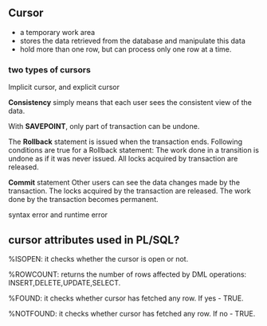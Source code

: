 ## Cursor 

* a temporary work area
* stores the data retrieved from the database and manipulate this data
* hold more than one row, but can process only one row at a time.


### two types of cursors

Implicit cursor, and
explicit cursor

**Consistency** simply means that each user sees the consistent view of the data.

With **SAVEPOINT**, only part of transaction can be undone.

The **Rollback** statement is issued when the transaction ends. Following conditions are true for a Rollback statement:
The work done in a transition is undone as if it was never issued.
All locks acquired by transaction are released.

**Commit** statement
Other users can see the data changes made by the transaction.
The locks acquired by the transaction are released.
The work done by the transaction becomes permanent.

syntax error and runtime error

## cursor attributes used in PL/SQL?

%ISOPEN: it checks whether the cursor is open or not.

%ROWCOUNT: returns the number of rows affected by DML operations: INSERT,DELETE,UPDATE,SELECT.

%FOUND: it checks whether cursor has fetched any row. If yes - TRUE.

%NOTFOUND: it checks whether cursor has fetched any row. If no - TRUE.